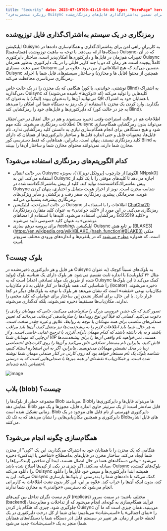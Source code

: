 ```yaml
---
title: "Security" date: 2023-07-19T00:41:15-04:00 type: "HeroPage" heroTitle:
"رویکرد منحصربه‌فرد Ouisync برای تضمین به‌اشتراک‌گذاری فایل‌های رمزنگاری‌شده"
---
```

## رمزنگاری در یک سیستم به‌اشتراک‌گذاری فایل توزیع‌شده
اپلیکیشن Ouisync به کاربران راهی امن برای به‌اشتراک‌گذاری و همگام‌سازی داده‌ها
در دستگاه‌ها ارائه می‌دهد. با توجه به ماهیت توزیع‌شده (همتا‌به‌همتا) Ouisync، که
در آن تغییرات هم‌زمان در فایل‌ها و دایرکتوری‌ها امکان‌پذیر است، ساختار دایرکتوری
Ouisync کاملاً پیچیده است. هر زمان که دو یا چند کاربر فایلی را در یک دایرکتوری
به‌طور همزمان تغییر دهند، معماری Ouisync تضمین می‌کند که هیچ اطلاعاتی از بین
نرود. علاوه بر این، Ouisync همچنین از محتوا (فایل ها و مخازن) و ساختار سیستم‌های
فایل شما با اجرای رمزنگاری سرتاسری محافظت می‌کند.

هنگامی که یک مخزن را در یک حالت خاص (نوشتنی، خواندنی، یا کور Blind) به اشتراک
می‌گذارید، Ouisync کلیدهایی را تولید می‌کند (که «توکن‌ها» نامیده می‌شوند) که
می‌توانید آن‌ها را به‌عنوان پیوند (لینک) یا به‌عنوان کد QR با همتایان خود به
اشتراک بگذارید. وارد کردن یک مخزن با استفاده از یک رمز به دستگاه شما این امکان
را می‌دهد که دایرکتوری‌ها و فایل‌های خود را رمزگشایی کند (به جز در حالت کور
Blind).

اطلاعات هم در حالت استراحت _وقتی ذخیره می‌شوند_ و هم در حال انتقال _در حین
انتقال اطلاعات_ رمزنگاری می‌شوند. نکته مهم، Ouisync می‌تواند بدون رمزگشایی
همگام‌سازی شود و هیچ دستگاهی برای انجام همگام‌سازی نیازی به دانستن کلید رمزگشایی
ندارد. نام فایل‌ها، محتویات فایل و حتی اندازه فایل‌ها و ساختار دایرکتوری‌ها از
همتایان که دارای کلید رمزنگاری نیستند، پنهان است. بنابراین، همتاهایی که فقط
دسترسی کور Blind به مخازن شما دارند، نمی‌توانند محتوای مخازن شما و ساختار آن‌ها
را ببینند.

## کدام الگوریتم‌های رمزنگاری استفاده می‌شود؟
* _در حالت انتقال_، Ouisync از چارچوب [پروتکل نویز]{۱}، به‌ویژه [الگوی NNpsk0]
  استفاده می‌کند. این به Ouisync اجازه می‌دهد تا کلیدهای موقتی را با یک کلید از
  پیش به‌اشتراک‌گذاشته‌شده تولید کند. کلید از پیش به‌اشتراک‌گذاشته‌شده در
  Ouisync شناسه مخزن است. نویز از احراز هویت متقابل و اختیاری، پنهان کردن هویت،
  محرمانگی پیشرو، رمزنگاری صفر رفت و برگشتی و سایر ویژگی‌های رمزنگاری پیشرفته
  پشتیبانی می‌کند.
*   _در حالت استراحت_، اپلیکیشن Ouisync اطلاعات را با استفاده از
    [ChaCha20](https://en.wikipedia.org/wiki/Salsa20#ChaCha_variant) رمزنگاری
    می‌کند. در این مورد از «کلید خواندنی» به عنوان کلید متقارن رمزنگاری/رمزگشایی
    استفاده می‌شود. کلیدها با استفاده از امضاهای Ed25519 و «کلید نوشتنی» به
    عنوان کلید خصوصی تأیید می‌شوند.
*   برای پروسه درهم سازی _hashing_، اپلیکیشن Ouisync بر تابع هش [BLAKE3]
    (https://en.wikipedia.org/wiki/BLAKE_(hash_function)#BLAKE3) متکی است، که
    همواره [مطرح
    می‌شود](https://github.com/BLAKE3-team/BLAKE3-specs/blob/master/blake3.pdf)
    که در پلتفرم‌ها و اندازه‌های ورودی مختلف سریع‌تر است.

## بلوک چیست؟
هر فایل و هر دایرکتوری ذخیره‌شده در Ouisync به بلوک‌های نسبتاً کوچک (به عنوان
مثال ۳۲ کیلوبایت) با اندازه ثابت تقسیم می‌شود. هر بلوک دارای یک شناسه بلوک
(تولید شده از طریق یک مولد تصادفی اعداد) است که به Ouisync کمک می‌کند تا این
بلوک‌ها را شناسایی کند. همه بلوک‌ها در کنار فایلی به نام مکان‌یاب (locator)
ذخیره می‌شوند. مکان‌یاب نوعی «نقشه» است که نشان می‌دهد هر بلوک با توجه به
بلوک‌های دیگر در کجا قرار دارد. با این حال، برای آشکار نشدن این ساختار برای
عواملی که کلید مخفی را ندارند، مکان‌یاب‌ها مستقیماً ذخیره نمی‌شوند، بلکه کدگذاری
می‌شوند.

_تصور کنید که یک جشن عروسی بزرگ را سازماندهی می‌کنید، جایی که مهمانان زیادی را
دعوت می‌کنید. کسانی که قبلاً این نوع رویدادها را سازماندهی کرده‌اند، می‌دانند که
تعیین صندلی‌های مناسب برای همه مهمانان با توجه به روابط، علایق و غیره چقدر سخت
است. به هر حال، شما باید اطلاعات لازم را به پیشخدمت‌ها نیز منتقل کنید، آن‌ها
باید مراقب باشند و به یاد داشته باشند که کدام مهمان دارای آلرژی یا ترجیح غذایی
خاصی است. و از آن‌جایی که مهمانان شما VIP هستند، نمی‌خواهید نام واقعی آن‌ها را
برای پیشخدمت‌ها فاش کنید، بنابراین نام مستعار تصادفی خلق می‌کنید و آن‌ها را روی
کارت‌های اختصاصی زیبا در محل نشستن مهمانان می‌نویسید. بنابراین، اگر به این
استعاره استناد کنیم، شناسه بلوک یک نام مستعار خواهد بود که روی کارتی در کنار
صندلی مهمان شما نوشته شده است، و «مکان‌یاب» نقشه‌ای از همه میزها با صندلی‌هایی
است که به درستی اختصاص داده شده‌اند._

![image](https://github.com/willow446/willow446.github.io/assets/1790886/06985a87-2dac-49a2-99ae-37725bd8e2ce)


## بلاب (blob) چیست؟
مجموعه خطی از بلوک‌ها را Blob می‌نامند. Blob‌ها می‌تواند فایل‌ها و دایرکتوری‌ها
را نمایش دهد. ‌Blob فایل ساده‌تر است: از یک سرتیتر حاوی اندازه فایل، مجوزها و یک
مهر زمانی تشکیل شده است. ‌Blob دایرکتوری فهرستی از نام فایل های موجود در یک
دایرکتوری و همچنین مکان‌یابی‌هایی را نشان می‌دهد که به تک تک Blobهای فایل اشاره
می‌کنند.

## همگام‌سازی چگونه انجام می‌شود؟
هنگامی که یک مخزن را با همتایان خود به اشتراک می‌گذارید، این یک "کپی" از مخزن
شما ایجاد می‌کند. ساختار مخزن در فایل‌های به‌اصطلاح «شاخص یا ایندکس» ذخیره
می‌شود - وقتی دستگاه‌های همتا در حال اتصال هستند، ابتدا آن شاخص (ایندکس)‌ها را
مبادله می‌کنند. اگر چیزی در یکی از کپی‌ها اصلاح شده باشد، Ouisync بلوک‌های گمشده
را دانلود می‌کند. Ouisync همیشه ابتدا دایرکتوری‌ها و سپس خود فایل‌ها را دانلود
می‌کند. این به Ouisync کمک می‌کند تا داده‌های شما را به‌درستی از بلوک‌ها بازسازی
کند، بدون اینکه آن‌ها را خراب کند. علاوه بر این، این کار بدون نشت اطلاعات به
کاربرانی انجام می‌شود که دسترسی «خواندنی» به مخازن شما ندارند.

لازم نیست نگران تداخل بین کپی‌های (replicas) مختلف باشید: در سمت سرور‌
(backend)، فرآیند همگام‌سازی به گونه‌ای انجام می‌شود که از تداخلات و مغایرت‌ها
جلوگیری شود. چیزی که هنگام باز کردن Ouisync می‌بینید، همان چیزی است که ما آن را
«نمای اجمالی» یا «اسنپ‌شات» می‌نامیم: نمای شما از کل درخت دایرکتوری در یک لحظه
خاص از زمان. هر تغییر در سیستم فایل (در دستگاه شما یا دستگاه‌های همتایان شما)
منجر به یک «اسنپ‌شات» جدید می‌شود.
